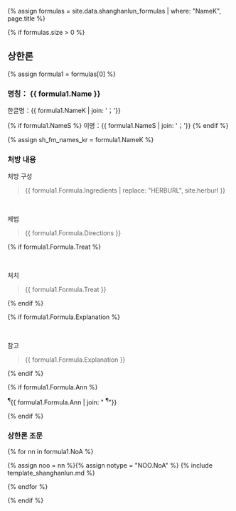 {% assign formulas = site.data.shanghanlun_formulas | where: "NameK", page.title %}

{% if formulas.size > 0 %}

## 상한론

{% assign formula1 = formulas[0] %}

### 명칭： __{{ formula1.Name }}__

한글명：{{ formula1.NameK | join: '；'}}

{% if formula1.NameS %}
이명：{{ formula1.NameS | join: '；'}}
{% endif %}

{% assign sh_fm_names_kr = formula1.NameK %}

### 처방 내용

처방 구성

> {{ formula1.Formula.Ingredients | replace: "HERBURL", site.herburl }}

<br>

제법

> {{ formula1.Formula.Directions }}

{% if formula1.Formula.Treat %}

<br>

처치

> {{ formula1.Formula.Treat }}

{% endif %}

{% if formula1.Formula.Explanation %}

<br>

참고

> {{ formula1.Formula.Explanation }}

{% endif %}


{% if formula1.Formula.Ann %}

<p class="ann"><sup>¶</sup>{{ formula1.Formula.Ann | join: " <sup>¶</sup>"}} </p>

{% endif %}



### 상한론 조문

{% for nn in formula1.NoA %}

{% assign noo = nn %}{% assign notype = "NOO.NoA" %}
{% include template_shanghanlun.md %}

{% endfor %}



{% endif %}
